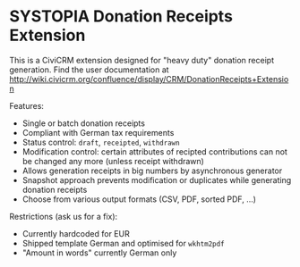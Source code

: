 # SYSTOPIA Donation Receipts Extension

This is a CiviCRM extension designed for "heavy duty" donation receipt generation. Find the user documentation at http://wiki.civicrm.org/confluence/display/CRM/DonationReceipts+Extension

Features:
* Single or batch donation receipts
* Compliant with German tax requirements
* Status control: ``draft``, ``receipted``, ``withdrawn``
* Modification control: certain attributes of recipted contributions can not be changed any more (unless receipt withdrawn)
* Allows generation receipts in big numbers by asynchronous generator
* Snapshot approach prevents modification or duplicates while generating donation receipts
* Choose from various output formats (CSV, PDF, sorted PDF, ...)

Restrictions (ask us for a fix):
* Currently hardcoded for EUR
* Shipped template German and optimised for ``wkhtm2pdf``
* "Amount in words" currently German only
